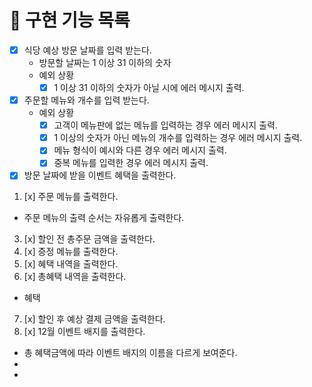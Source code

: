 # 🚀 구현 기능 목록

- [x] 식당 예상 방문 날짜를 입력 받는다.
    - 방문할 날짜는 1 이상 31 이하의 숫자
    - 예외 상황
      - [x] 1 이상 31 이하의 숫자가 아닐 시에 에러 메시지 출력.
- [x] 주문할 메뉴와 개수를 입력 받는다.
    - 예외 상황
      - [x] 고객이 메뉴판에 없는 메뉴를 입력하는 경우 에러 메시지 출력.
      - [x] 1 이상의 숫자가 아닌 메뉴의 개수를 입력하는 경우 에러 메시지 출력.
      - [x] 메뉴 형식이 예시와 다른 경우 에러 메시지 출력.
      - [x] 중복 메뉴를 입력한 경우 에러 메시지 출력. 
- [x] 방문 날짜에 받을 이벤트 혜택을 출력한다.
1. [x] 주문 메뉴를 출력한다.
  - 주문 메뉴의 출력 순서는 자유롭게 출력한다.
3. [x] 할인 전 총주문 금액을 출력한다.
4. [x] 증정 메뉴를 출력한다.
5. [x] 혜택 내역을 출력한다.
6. [x] 총혜택 내역을 출력한다.
  - 혜택 
7. [x] 할인 후 예상 결제 금액을 출력한다.
8. [x] 12월 이벤트 배지를 출력한다.
  - 총 혜택금액에 따라 이벤트 배지의 이름을 다르게 보여준다.
  - 
  - 


